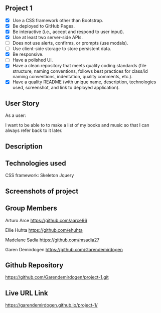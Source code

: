 ## Project 1

- [x] Use a CSS framework other than Bootstrap.
- [x] Be deployed to GitHub Pages.
- [x] Be interactive (i.e., accept and respond to user input).
- [x] Use at least two server-side APIs.
- [ ] Does not use alerts, confirms, or prompts (use modals).
- [ ] Use client-side storage to store persistent data.
- [x] Be responsive.
- [ ] Have a polished UI.
- [x] Have a clean repository that meets quality coding standards (file structure, naming conventions, follows best practices for class/id naming conventions, indentation, quality comments, etc.).
- [x] Have a quality README (with unique name, description, technologies used, screenshot, and link to deployed application).

## User Story

As a user:

I want to be able to to make a list of my books and music so that I can always refer back to it later.

## Description

## Technologies used

CSS framework: Skeleton
Jquery

## Screenshots of project

## Group Members

Arturo Arce
https://github.com/aarce96

Ellie Huhta
https://github.com/ehuhta

Madelane Sadia
https://github.com/msadia27

Garen Demirdogen
https://github.com/Garendemirdogen

## Github Repository

https://github.com/Garendemirdogen/project-1.git

## Live URL Link

https://garendemirdogen.github.io/project-1/
